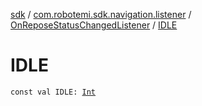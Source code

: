 [sdk](../../index.md) / [com.robotemi.sdk.navigation.listener](../index.md) / [OnReposeStatusChangedListener](index.md) / [IDLE](./-i-d-l-e.md)

# IDLE

`const val IDLE: `[`Int`](https://kotlinlang.org/api/latest/jvm/stdlib/kotlin/-int/index.html)